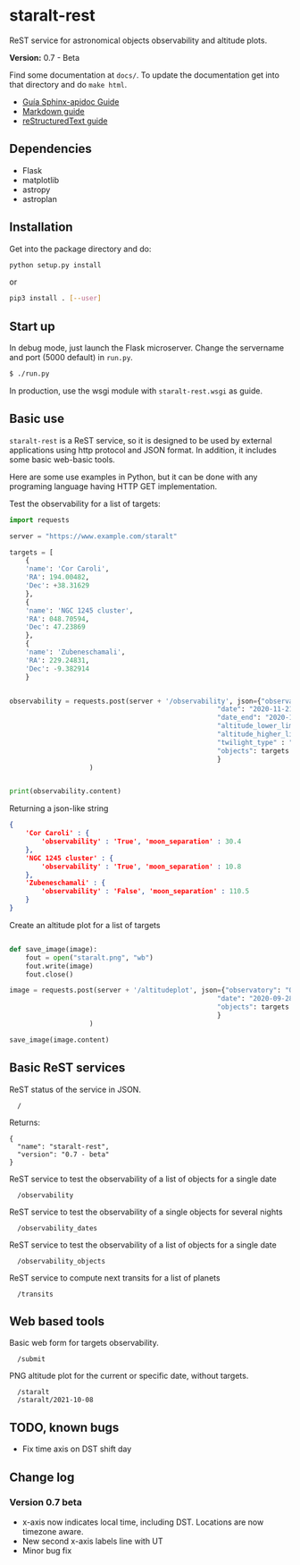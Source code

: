 # staralt-rest

ReST service for astronomical objects observability and altitude plots.

**Version:** 0.7 - Beta

Find some documentation at `docs/`. To update the documentation get into that directory and do `make html`.

* [Guía Sphinx-apidoc Guide](https://medium.com/@eikonomega/getting-started-with-sphinx-autodoc-part-1-2cebbbca5365)
* [Markdown guide](https://guides.github.com/features/mastering-markdown/)
* [reStructuredText guide](https://www.sphinx-doc.org/es/master/usage/restructuredtext/basics.html)

## Dependencies

* Flask
* matplotlib
* astropy
* astroplan

## Installation

Get into the package directory and do:

```bash
python setup.py install
```
or

```bash
pip3 install . [--user]
```

## Start up

In debug mode, just launch the Flask microserver. Change the servername and port (5000 default) in `run.py`. 

```bash
$ ./run.py
```

In production, use the wsgi module with `staralt-rest.wsgi` as guide. 

## Basic use

`staralt-rest` is a ReST service, so it is designed to be used by external applications using http protocol and JSON format. In addition, it includes some basic web-basic tools.

Here are some use examples in Python, but it can be done with any programing language having HTTP GET implementation. 

Test the observability for a list of targets:

```python
import requests

server = "https://www.example.com/staralt"

targets = [
    {
    'name': 'Cor Caroli',
    'RA': 194.00482,
    'Dec': +38.31629
    },
    {
    'name': 'NGC 1245 cluster',
    'RA': 048.70594,
    'Dec': 47.23869
    },
    {
    'name': 'Zubeneschamali',
    'RA': 229.24831,
    'Dec': -9.382914
    }


observability = requests.post(server + '/observability', json={"observatory": "Keck", 
                                                    "date": "2020-11-21 22:00",
                                                    "date_end": "2020-11-22 06:00",
                                                    "altitude_lower_limit": 30,
                                                    "altitude_higher_limit": 90,
                                                    "twilight_type" : "astronomical",
                                                    "objects": targets
                                                    }
                    )


print(observability.content)
```

Returning a json-like string

```json
{
    'Cor Caroli' : {
        'observability' : 'True', 'moon_separation' : 30.4
    },
    'NGC 1245 cluster' : {
        'observability' : 'True', 'moon_separation' : 10.8
    },
    'Zubeneschamali' : {
        'observability' : 'False', 'moon_separation' : 110.5
    }
}
```

Create an altitude plot for a list of targets

```python

def save_image(image):
    fout = open("staralt.png", "wb")
    fout.write(image)
    fout.close()

image = requests.post(server + '/altitudeplot', json={"observatory": "OT", 
                                                    "date": "2020-09-28",
                                                    "objects": targets
                                                    }
                    )

save_image(image.content)
```


## Basic ReST services

ReST status of the service in JSON. 

```
  /
```

Returns:

```
{
  "name": "staralt-rest", 
  "version": "0.7 - beta"
}
```

ReST service to test the observability of a list of objects for a single date

```
  /observability
```


ReST service to test the observability of a single objects for several nights

```
  /observability_dates
```

ReST service to test the observability of a list of objects for a single date

```
  /observability_objects
```

ReST service to compute next transits for a list of planets

```
  /transits
```

## Web based tools

Basic web form for targets observability. 

```
  /submit
```


PNG altitude plot for the current or specific date, without targets. 

```
  /staralt
  /staralt/2021-10-08
```


## TODO, known bugs

  * Fix time axis on DST shift day 


## Change log

### Version 0.7 beta

* x-axis now indicates local time, including DST. Locations are now timezone aware.
* New second x-axis labels line with UT
* Minor bug fix
